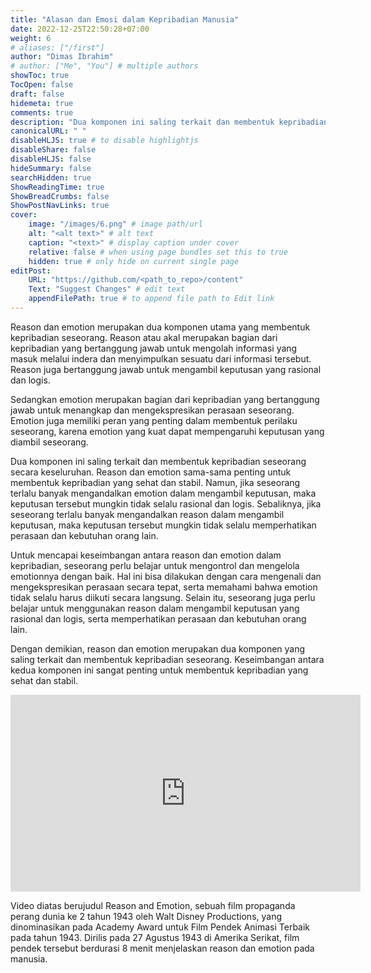 ```yaml
---
title: "Alasan dan Emosi dalam Kepribadian Manusia"
date: 2022-12-25T22:50:28+07:00
weight: 6
# aliases: ["/first"]
author: "Dimas Ibrahim"
# author: ["Me", "You"] # multiple authors
showToc: true
TocOpen: false
draft: false
hidemeta: true
comments: true
description: "Dua komponen ini saling terkait dan membentuk kepribadian seseorang secara keseluruhan"
canonicalURL: " "
disableHLJS: true # to disable highlightjs
disableShare: false
disableHLJS: false
hideSummary: false
searchHidden: true
ShowReadingTime: true
ShowBreadCrumbs: false
ShowPostNavLinks: true
cover:
    image: "/images/6.png" # image path/url
    alt: "<alt text>" # alt text
    caption: "<text>" # display caption under cover
    relative: false # when using page bundles set this to true
    hidden: true # only hide on current single page
editPost:
    URL: "https://github.com/<path_to_repo>/content"
    Text: "Suggest Changes" # edit text
    appendFilePath: true # to append file path to Edit link
---
```


Reason dan emotion merupakan dua komponen utama yang membentuk kepribadian seseorang. Reason atau akal merupakan bagian dari kepribadian yang bertanggung jawab untuk mengolah informasi yang masuk melalui indera dan menyimpulkan sesuatu dari informasi tersebut. Reason juga bertanggung jawab untuk mengambil keputusan yang rasional dan logis.

Sedangkan emotion merupakan bagian dari kepribadian yang bertanggung jawab untuk menangkap dan mengekspresikan perasaan seseorang. Emotion juga memiliki peran yang penting dalam membentuk perilaku seseorang, karena emotion yang kuat dapat mempengaruhi keputusan yang diambil seseorang.

Dua komponen ini saling terkait dan membentuk kepribadian seseorang secara keseluruhan. Reason dan emotion sama-sama penting untuk membentuk kepribadian yang sehat dan stabil. Namun, jika seseorang terlalu banyak mengandalkan emotion dalam mengambil keputusan, maka keputusan tersebut mungkin tidak selalu rasional dan logis. Sebaliknya, jika seseorang terlalu banyak mengandalkan reason dalam mengambil keputusan, maka keputusan tersebut mungkin tidak selalu memperhatikan perasaan dan kebutuhan orang lain.

Untuk mencapai keseimbangan antara reason dan emotion dalam kepribadian, seseorang perlu belajar untuk mengontrol dan mengelola emotionnya dengan baik. Hal ini bisa dilakukan dengan cara mengenali dan mengekspresikan perasaan secara tepat, serta memahami bahwa emotion tidak selalu harus diikuti secara langsung. Selain itu, seseorang juga perlu belajar untuk menggunakan reason dalam mengambil keputusan yang rasional dan logis, serta memperhatikan perasaan dan kebutuhan orang lain.

Dengan demikian, reason dan emotion merupakan dua komponen yang saling terkait dan membentuk kepribadian seseorang. Keseimbangan antara kedua komponen ini sangat penting untuk membentuk kepribadian yang sehat dan stabil.

<div style="text-align: center;">
<iframe width="560" height="315" src="https://www.youtube.com/embed/nvp3zAPraF4" title="YouTube video player" frameborder="0" allow="accelerometer; autoplay; clipboard-write; encrypted-media; gyroscope; picture-in-picture" allowfullscreen></iframe>
</div>

Video diatas berujudul Reason and Emotion, sebuah film propaganda perang dunia ke 2 tahun 1943 oleh Walt Disney Productions, yang dinominasikan pada Academy Award untuk Film Pendek Animasi Terbaik pada tahun 1943. Dirilis pada 27 Agustus 1943 di Amerika Serikat, film pendek tersebut berdurasi 8 menit menjelaskan reason dan emotion pada manusia.
